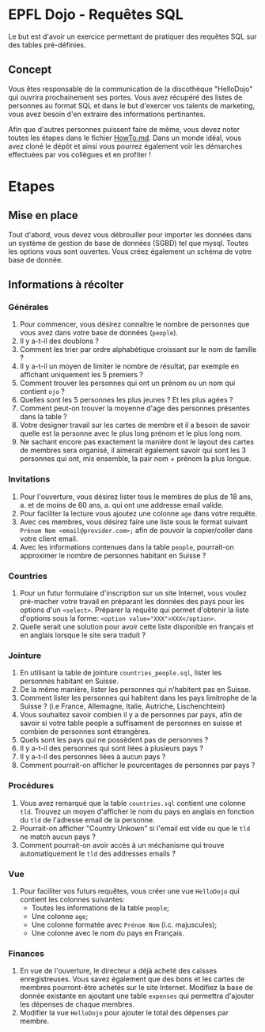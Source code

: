 # EPFL Dojo - Requêtes SQL
Le but est d'avoir un exercice permettant de pratiquer des requêtes SQL sur des
tables pré-définies.

## Concept
Vous êtes responsable de la communication de la discothèque "HelloDojo" qui
ouvrira prochainement ses portes. Vous avez récupéré des listes de personnes au
format SQL et dans le but d'exercer vos talents de marketing, vous avez besoin
d'en extraire des informations pertinantes.

Afin que d'autres personnes puissent faire de même, vous devez noter toutes les
étapes dans le fichier [HowTo.md](HowTo.md). Dans un monde idéal, vous avez
cloné le dépôt et ainsi vous pourrez également voir les démarches effectuées par
vos collègues et en profiter !

# Etapes

## Mise en place
Tout d'abord, vous devez vous débrouiller pour importer les données dans un
système de gestion de base de données (SGBD) tel que mysql. Toutes les options
vous sont ouvertes. Vous créez également un schéma de votre base de donnée.

## Informations à récolter

### Générales
1. Pour commencer, vous désirez connaître le nombre de personnes que vous avez
   dans votre base de données (`people`).
1. Il y a-t-il des doublons ?
1. Comment les trier par ordre alphabétique croissant sur le nom de famille ?
1. Il y a-t-il un moyen de limiter le nombre de résultat, par exemple en
   affichant uniquement les 5 premiers ?
1. Comment trouver les personnes qui ont un prénom ou un nom qui contient
   `ojo` ?
1. Quelles sont les 5 personnes les plus jeunes ? Et les plus agées ?
1. Comment peut-on trouver la moyenne d'age des personnes présentes dans la
   table ?
1. Votre designer travail sur les cartes de membre et il a besoin de savoir
   quelle est la personne avec le plus long prénom et le plus long nom.
1. Ne sachant encore pas exactement la manière dont le layout des cartes de
   membres sera organisé, il aimerait également savoir qui sont les 3 personnes
   qui ont, mis ensemble, la pair nom + prénom la plus longue.

### Invitations
1. Pour l'ouverture, vous désirez lister tous le membres de plus de 18 ans,
  a. et de moins de 60 ans,
  a. qui ont une addresse email valide.
1. Pour faciliter la lecture vous ajoutez une colonne `age` dans votre requête.
1. Avec ces membres, vous désirez faire une liste sous le format suivant
   `Prénom Nom <email@provider.com>;` afin de pouvoir la copier/coller dans
   votre client email.
1. Avec les informations contenues dans la table `people`, pourrait-on
   approximer le nombre de personnes habitant en Suisse ?

### Countries
1. Pour un futur formulaire d'inscription sur un site Internet, vous voulez
   pré-macher votre travail en préparant les données des pays pour les options
   d'un `<select>`. Préparer la requête qui permet d'obtenir la liste d'options
   sous la forme: `<option value="XXX">XXX</option>`.
1. Quelle serait une solution pour avoir cette liste disponible en français et
   en anglais lorsque le site sera traduit ?

### Jointure
1. En utilisant la table de jointure `countries_people.sql`, lister les
   personnes habitant en Suisse.
1. De la même manière, lister les personnes qui n'habitent pas en Suisse.
1. Comment lister les personnes qui habitent dans les pays limitrophe de la
   Suisse ? (i.e France, Allemagne, Italie, Autriche, Lischenchtein)
1. Vous souhaitez savoir combien il y a de personnes par pays, afin de savoir si
   votre table people a suffisament de personnes en suisse et combien de
   personnes sont étrangères.
1. Quels sont les pays qui ne possèdent pas de personnes ?
1. Il y a-t-il des personnes qui sont liées à plusieurs pays ?
1. Il y a-t-il des personnes liées à aucun pays ?
1. Comment pourrait-on afficher le pourcentages de personnes par pays ?

### Procédures
1. Vous avez remarqué que la table `countries.sql` contient une colonne `tld`.
   Trouvez un moyen d'afficher le nom du pays en anglais en fonction du `tld` de
   l'adresse email de la personne.
1. Pourrait-on afficher "Country Unkown" si l'email est vide ou que le `tld` ne
   match aucun pays ?
1. Comment pourrait-on avoir accès à un méchanisme qui trouve automatiquement le
   `tld` des addresses emails ?

### Vue
1. Pour faciliter vos futurs requêtes, vous créer une vue `HelloDojo` qui contient les
   colonnes suivantes:
    * Toutes les informations de la table `people`;
    * Une colonne `age`;
    * Une colonne formatée avec `Prénom Nom` (i.c. majuscules);
    * Une colonne avec le nom du pays en Français.

### Finances
1. En vue de l'ouverture, le directeur a déjà acheté des caisses enregistreuses.
   Vous savez également que des bons et les cartes de membres pourront-être
   achetés sur le site Internet. Modifiez la base de donnée existante en
   ajoutant une table `expenses` qui permettra d'ajouter les dépenses de chaque
   membres.
1. Modifier la vue `HelloDojo` pour ajouter le total des dépenses par membre.
